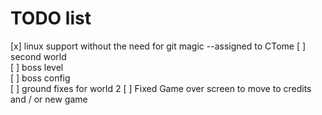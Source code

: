 # TODO list

[x] linux support without the need for git magic  --assigned to CTome
[ ] second world  
[ ] boss level  
[ ] boss config  
[ ] ground fixes for world 2 
[ ] Fixed Game over screen to move to credits and / or new game  

